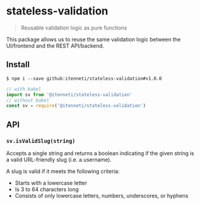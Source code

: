 # stateless-validation

> Reusable validation logic as pure functions

This package allows us to reuse the same validation logic between the UI/frontend and the REST API/backend.

## Install

```console
$ npm i --save github:itenneti/stateless-validation#v1.0.0
```

```js
// with babel
import sv from '@itenneti/stateless-validation'
// without babel
const sv = require('@itenneti/stateless-validation')
```

## API

### `sv.isValidSlug(string)`

Accepts a single string and returns a boolean indicating if the given string is a valid URL-friendly slug (i.e. a username).

A slug is valid if it meets the following criteria:

- Starts with a lowercase letter
- Is 3 to 64 characters long
- Consists of only lowercase letters, numbers, underscores, or hyphens
